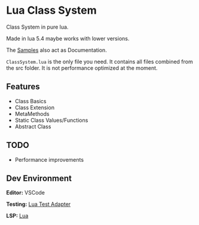 # Lua Class System

Class System in pure lua.

Made in lua 5.4 maybe works with lower versions.

The [Samples](https://github.com/derFreemaker/ClassSystem/tree/master/samples) also act as Documentation.

`ClassSystem.lua` is the only file you need. It contains all files combined from the src folder.
It is not performance optimized at the moment.

## Features

-   Class Basics
-   Class Extension
-   MetaMethods
-   Static Class Values/Functions
-   Abstract Class

## TODO

-   Performance improvements

## Dev Environment

**Editor:** VSCode

**Testing:** [Lua Test Adapter](https://github.com/Lej/vscode-lua-test-adapter)

**LSP:** [Lua](https://github.com/LuaLS/lua-language-server)
